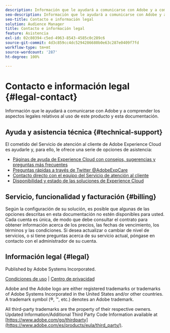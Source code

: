 ```yaml
---
description: Información que le ayudará a comunicarse con Adobe y a comprender los aspectos legales relativos al uso de este producto y esta documentación.
seo-description: Información que le ayudará a comunicarse con Adobe y a comprender los aspectos legales relativos al uso de este producto y esta documentación.
seo-title: Contacto e información legal
solution: Audience Manager
title: Contacto e información legal
feature: Asistencia
exl-id: 02c80394-c5ed-4963-8543-4585c0c289c6
source-git-commit: 4d3c859cc4dc5294286680b0e63c287e0409f7fd
workflow-type: tm+mt
source-wordcount: '287'
ht-degree: 100%

---
```


# Contacto e información legal {#legal-contact}

Información que le ayudará a comunicarse con Adobe y a comprender los aspectos legales relativos al uso de este producto y esta documentación.

## Ayuda y asistencia técnica {#technical-support}

El cometido del Servicio de atención al cliente de Adobe Experience Cloud es ayudarle y, para ello, le ofrece una serie de opciones de asistencia:

* [Páginas de ayuda de Experience Cloud con consejos, sugerencias y preguntas más frecuentes](https://helpx.adobe.com/es/support.ec.html)
* [Preguntas rápidas a través de Twitter @AdobeExpCare](https://twitter.com/AdobeExpCare)
* [Contacto directo con el equipo del Servicio de atención al cliente](https://helpx.adobe.com/es/contact/enterprise-support.ec.html)
* [Disponibilidad y estado de las soluciones de Experience Cloud](https://status.adobe.com/)

## Servicio, funcionalidad y facturación {#billing}

Según la configuración de su solución, es posible que algunas de las opciones descritas en esta documentación no estén disponibles para usted. Cada cuenta es única, de modo que debe consultar el contrato para obtener información acerca de los precios, las fechas de vencimiento, los términos y las condiciones. Si desea actualizar o cambiar de nivel de servicios, o si tiene preguntas acerca de su servicio actual, póngase en contacto con el administrador de su cuenta.

## Información legal {#legal}

Published by Adobe Systems Incorporated.

[Condiciones de uso](https://www.adobe.com/es/legal/terms.html) | [Centro de privacidad](https://www.adobe.com/es/privacy.html)

Adobe and the Adobe logo are either registered trademarks or trademarks of Adobe Systems Incorporated in the United States and/or other countries. A trademark symbol (®, ™, etc.) denotes an Adobe trademark.

All third-party trademarks are the property of their respective owners. Updated Information/Additional Third Party Code Information available at [https://www.adobe.com/go/thirdparty](https://www.adobe.com/es/products/eula/third_party/).
